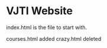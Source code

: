 VJTI Website
============

index.html is the file to start with.

courses.html added
crazy.html deleted

